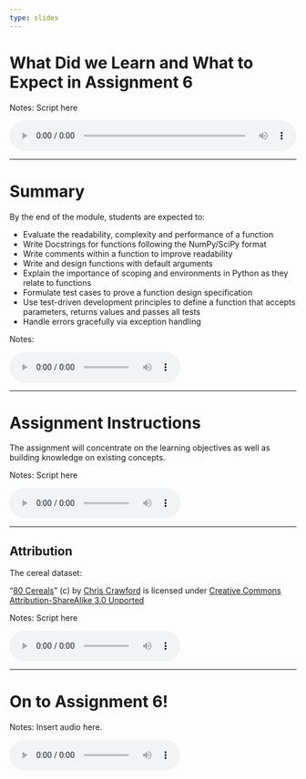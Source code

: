 ```yaml
---
type: slides
---
```


# What Did we Learn and What to Expect in Assignment 6

Notes: Script here
<html>
<audio controls  style="width: 100%;">
  <source src="/placeholder_audio.mp3" />
</audio></html>

---

# Summary  

By the end of the module, students are expected to:

- Evaluate the readability, complexity and performance of a function
- Write Docstrings for functions following the NumPy/SciPy format
- Write comments within a function to improve readability
- Write and design functions with default arguments
- Explain the importance of scoping and environments in Python as they relate to functions
- Formulate test cases to prove a function design specification
- Use test-driven development principles to define a function that accepts parameters, returns values and passes all tests
- Handle errors gracefully via exception handling

Notes:
<html>
<audio controls >
  <source src="/placeholder_audio.mp3" />
</audio></html>

---

# Assignment Instructions

The assignment will concentrate on the learning objectives as well as building knowledge on existing concepts. 

Notes: Script here
<html>
<audio controls >
  <source src="/placeholder_audio.mp3" />
</audio></html>

---

## Attribution

The cereal dataset:

 “[80 Cereals](https://www.kaggle.com/crawford/80-cereals/)” (c) by [Chris Crawford](https://www.linkedin.com/in/crawforc3/) is licensed
under [Creative Commons Attribution-ShareAlike 3.0 Unported](http://creativecommons.org/licenses/by-sa/3.0/)


Notes: Script here
<html>
<audio controls >
  <source src="/placeholder_audio.mp3" />
</audio></html>

---

# On to Assignment 6!

Notes: Insert audio here.

<html>
<audio controls >
  <source src="/placeholder_audio.mp3" />
</audio></html>



